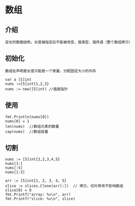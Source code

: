 # 数组

## 介绍
    定长的数据结构，长度被指定后不能被改变，值类型，值传递（整个数组拷贝）

## 初始化
    数组在声明是长度只能是一个常量，分配固定大小的内存

    var a [5]int
    nums :=[5]int{1,2,3}
    nums := new([5]int) //值是指针

## 使用

    fmt.Println(nums[0])
    nums[0] = 1
    len(nums)  //数组元素的数量
    cap(nums)  //数组容量

## 切割

    nums := [5]int{1,2,3,4,5}
    nums[1:]
    nums[:5]
    nums[1:3]

    arr := [5]int{1, 2, 3, 4, 5}
	slice := slices.Clone(arr[:])  // 拷贝，切片修改不影响数组
	slice[0] = 0
	fmt.Printf("array: %v\n", arr)
	fmt.Printf("slice: %v\n", slice)

    
    
    